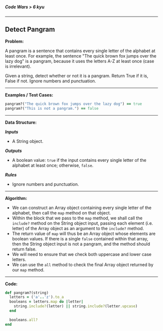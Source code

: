 ##### Code Wars > 6 kyu

---

## Detect Pangram

**Problem:**  

A pangram is a sentence that contains every single letter of the alphabet at least once. For example, the sentence "The quick brown fox jumps over the lazy dog" is a pangram, because it uses the letters A-Z at least once (case is irrelevant).  

Given a string, detect whether or not it is a pangram. Return True if it is, False if not. Ignore numbers and punctuation.

---

**Examples / Test Cases:**  

```ruby
pangram?("The quick brown fox jumps over the lazy dog") == true
pangram?("This is not a pangram.") == false
```

---

**Data Structure:**  

**_Inputs_**

* A String object.

**_Outputs_**

* A boolean value: `true` if the input contains every single letter of the alphabet at least once; otherwise, `false`.

**_Rules_**

* Ignore numbers and punctuation.

---

**Algorithm:**

* We can construct an Array object containing every single letter of the alphabet, then call the `map` method on that object.
* Within the block that we pass to the `map` method, we shall call the `include?` method on the String object input, passing each element (i.e. letter) of the Array object as an argument to the `include?` method. 
* The return value of `map` will thus be an Array object whose elements are boolean values. If there is a single `false` contained within that array, then the String object input is not a pangram, and the method should return false.
* We will need to ensure that we check both uppercase and lower case letters.
* We can use the `all` method to check the final Array object returned by our `map` method.

---

**Code:**  

```ruby
def pangram?(string)
  letters = ('a'..'z').to_a
  booleans = letters.map do |letter|
    string.include?(letter) || string.include?(letter.upcase)
  end
  
  booleans.all?
end
```

